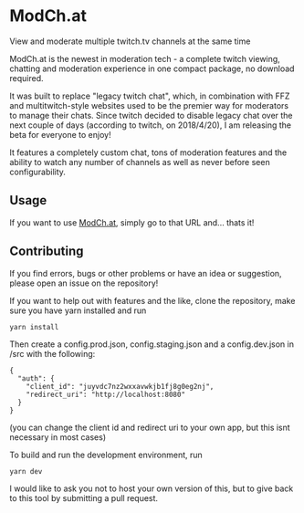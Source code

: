 # ModCh.at
View and moderate multiple twitch.tv channels at the same time

ModCh.at is the newest in moderation tech - a complete twitch viewing, chatting and moderation experience in one compact package, no download required.

It was built to replace "legacy twitch chat", which, in combination with FFZ and multitwitch-style websites used to be the premier way for moderators to manage their chats. Since twitch decided to disable legacy chat over the next couple of days (according to twitch, on 2018/4/20), I am releasing the beta for everyone to enjoy!

It features a completely custom chat, tons of moderation features and the ability to watch any number of channels as well as never before seen configurability.

## Usage
If you want to use [ModCh.at](https://modch.at), simply go to that URL and... thats it!

## Contributing
If you find errors, bugs or other problems or have an idea or suggestion, please open an issue on the repository!

If you want to help out with features and the like, clone the repository, make sure you have yarn installed and run 

    yarn install
    
Then create a config.prod.json, config.staging.json and a config.dev.json in /src with the following:

    {
      "auth": {
        "client_id": "juyvdc7nz2wxxavwkjb1fj8g0eg2nj",
        "redirect_uri": "http://localhost:8080"
      }
    }
    
(you can change the client id and redirect uri to your own app, but this isnt necessary in most cases)
    
To build and run the development environment, run

    yarn dev
    
I would like to ask you not to host your own version of this, but to give back to this tool by submitting a pull request.
